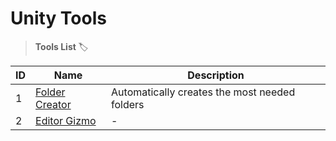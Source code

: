 # Unity Tools


> **Tools List** 🏷️

| **ID** | **Name** | **Description** |
| --- | --- | --- |
| 1 | [Folder Creator](https://github.com/alisahanyalcin/unity-tools/tree/main/Folder%20Creator) | Automatically creates the most needed folders |
| 2 | [Editor Gizmo](https://github.com/alisahanyalcin/unity-tools/tree/main/Editor%20Gizmo) | - |
